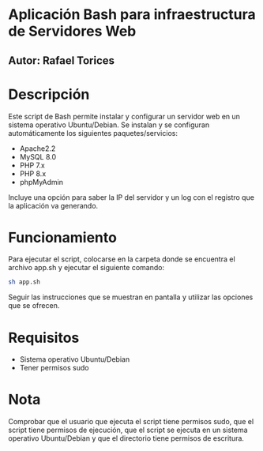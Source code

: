 # Aplicación Bash para infraestructura de Servidores Web
## Autor: Rafael Torices

# Descripción
Este script de Bash permite instalar y configurar un servidor web en un sistema operativo Ubuntu/Debian.
Se instalan y se configuran automáticamente los siguientes paquetes/servicios:

- Apache2.2
- MySQL 8.0
- PHP 7.x
- PHP 8.x
- phpMyAdmin

Incluye una opción para saber la IP del servidor y un log con el registro que la aplicación va generando.

# Funcionamiento

Para ejecutar el script, colocarse en la carpeta donde se encuentra el archivo app.sh y ejecutar el siguiente comando:

```bash
sh app.sh
```
Seguir las instrucciones que se muestran en pantalla y utilizar las opciones que se ofrecen.

# Requisitos

- Sistema operativo Ubuntu/Debian
- Tener permisos sudo

# Nota

Comprobar que el usuario que ejecuta el script tiene permisos sudo, que el script tiene permisos de ejecución, que el script se ejecuta en un sistema operativo Ubuntu/Debian y que el directorio tiene permisos de escritura.